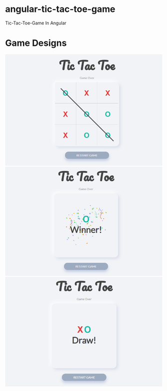 # angular-tic-tac-toe-game
Tic-Tac-Toe-Game In Angular

# Game Designs

<img src="src/assets/images/Tic_Tac_Toe.PNG" width="650px">
<br>
<img src="src/assets/images/Tic_Tac_Toe_Win_Confetti.PNG" width="650px">
<br>
<img src="src/assets/images/Tic_Tac_Toe_Draw.PNG" width="650px">
